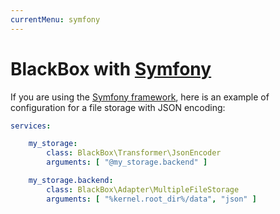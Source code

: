 ```yaml
---
currentMenu: symfony
---
```


# BlackBox with [Symfony](http://symfony.com/)

If you are using the [Symfony framework](http://symfony.com/), here is an example of configuration for a
file storage with JSON encoding:

```yaml
services:

    my_storage:
        class: BlackBox\Transformer\JsonEncoder
        arguments: [ "@my_storage.backend" ]

    my_storage.backend:
        class: BlackBox\Adapter\MultipleFileStorage
        arguments: [ "%kernel.root_dir%/data", "json" ]

```
